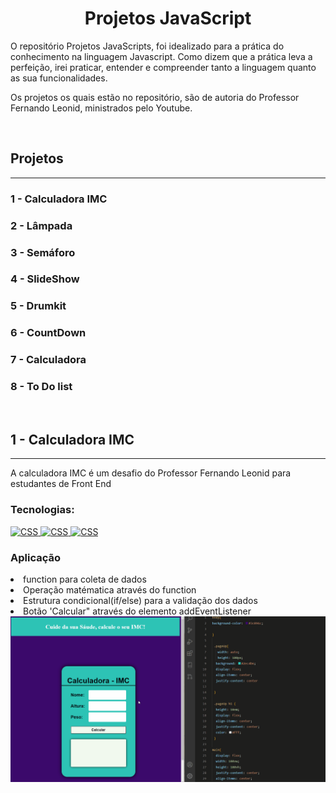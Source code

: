 <h1 align="center">Projetos JavaScript</h1>

  <p>
   O repositório Projetos JavaScripts, foi idealizado para a prática do conhecimento na linguagem Javascript. Como dizem que a prática leva a perfeição, irei praticar, entender e compreender tanto a linguagem quanto as sua funcionalidades. 
  <p>
    Os projetos os quais estão no repositório, são de autoria do Professor Fernando Leonid, ministrados pelo Youtube.
</p>
<br />

<h2>Projetos</h2>
<hr />
<h3>1 - Calculadora IMC</h3>
<h3>2 - Lâmpada</h3>
<h3>3 -  Semáforo</h3>
<h3>4 - SlideShow </h3>
<h3>5 - Drumkit</h3>
<h3>6 - CountDown</h3>
<h3>7 - Calculadora</h3>
<h3>8 - To Do list</h3>
<br />

<h2>1 - Calculadora IMC</h2>
<hr />
<p>A calculadora IMC é um desafio do Professor Fernando Leonid para estudantes de Front End</p>


<h3>Tecnologias:</h3>

  <a href="">
    <img alt="CSS" src="https://icongr.am/devicon/css3-original.svg?size=20&color=currentColor">
  </a>
  <a href="">
    <img alt="CSS" src="https://icongr.am/devicon/html5-original.svg?size=20&color=currentColor">
  </a>
  <a href="">
    <img alt="CSS" src="https://icongr.am/devicon/javascript-original.svg?size=20&color=currentColor">
  </a>

<h3> Aplicação </h3>
<li> function para coleta de dados</li>
<li>Operação matématica através do function </li>
<li>Estrutura condicional(if/else) para a validação dos dados</li>
<li>Botão 'Calcular" através do elemento addEventListener</li>

  <a href="">
    <img alt="CSS" src="https://github.com/SuhMoraes/projects-javascript/blob/main/gif-img/calculadoraIMC.gif">
  </a>


  
